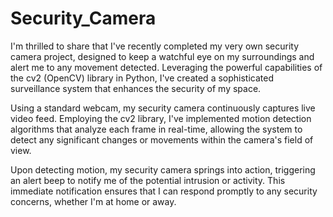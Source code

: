 # Security_Camera

I'm thrilled to share that I've recently completed my very own security camera project, designed to keep a watchful eye on my surroundings and alert me to any movement detected. Leveraging the powerful capabilities of the cv2 (OpenCV) library in Python, I've created a sophisticated surveillance system that enhances the security of my space.

Using a standard webcam, my security camera continuously captures live video feed. Employing the cv2 library, I've implemented motion detection algorithms that analyze each frame in real-time, allowing the system to detect any significant changes or movements within the camera's field of view.

Upon detecting motion, my security camera springs into action, triggering an alert beep to notify me of the potential intrusion or activity. This immediate notification ensures that I can respond promptly to any security concerns, whether I'm at home or away.
